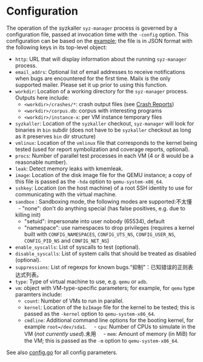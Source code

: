 # Configuration

The operation of the syzkaller `syz-manager` process is governed by a configuration file, passed at
invocation time with the `-config` option.  This configuration can be based on the
[example](/syz-manager/mgrconfig/testdata/qemu.cfg); the file is in JSON format with the
following keys in its top-level object:

 - `http`: URL that will display information about the running `syz-manager` process.
 - `email_addrs`: Optional list of email addresses to receive notifications when bugs are encountered for the first time.
   Mailx is the only supported mailer. Please set it up prior to using this function.
 - `workdir`: Location of a working directory for the `syz-manager` process. Outputs here include:
     - `<workdir>/crashes/*`: crash output files (see [Crash Reports](#crash-reports))
     - `<workdir>/corpus.db`: corpus with interesting programs
     - `<workdir>/instance-x`: per VM instance temporary files
 - `syzkaller`: Location of the `syzkaller` checkout, `syz-manager` will look
   for binaries in `bin` subdir (does not have to be `syzkaller` checkout as
   long as it preserves `bin` dir structure)
 - `vmlinux`: Location of the `vmlinux` file that corresponds to the kernel being tested
   (used for report symbolization and coverage reports, optional).
 - `procs`: Number of parallel test processes in each VM (4 or 8 would be a reasonable number).
 - `leak`: Detect memory leaks with kmemleak.
 - `image`: Location of the disk image file for the QEMU instance; a copy of this file is passed as the
   `-hda` option to `qemu-system-x86_64`.
 - `sshkey`: Location (on the host machine) of a root SSH identity to use for communicating with
   the virtual machine.
 - `sandbox` : Sandboxing mode, the following modes are supported:不太懂
     - "none": don't do anything special (has false positives, e.g. due to killing init)
     - "setuid": impersonate into user nobody (65534), default
     - "namespace": use namespaces to drop privileges
       (requires a kernel built with `CONFIG_NAMESPACES`, `CONFIG_UTS_NS`,
       `CONFIG_USER_NS`, `CONFIG_PID_NS` and `CONFIG_NET_NS`)
 - `enable_syscalls`: List of syscalls to test (optional).
 - `disable_syscalls`: List of system calls that should be treated as disabled (optional).
 - `suppressions`: List of regexps for known bugs.“抑制”：已知错误的正则表达式列表。
 - `type`: Type of virtual machine to use, e.g. `qemu` or `adb`.
 - `vm`: object with VM-type-specific parameters; for example, for `qemu` type paramters include:
     - `count`: Number of VMs to run in parallel.
     - `kernel`: Location of the `bzImage` file for the kernel to be tested;
       this is passed as the `-kernel` option to `qemu-system-x86_64`.
     - `cmdline`: Additional command line options for the booting kernel, for example `root=/dev/sda1`.
     - `cpu`: Number of CPUs to simulate in the VM (*not currently used*).未用
     - `mem`: Amount of memory (in MiB) for the VM; this is passed as the `-m` option to `qemu-system-x86_64`.

See also [config.go](/syz-manager/mgrconfig/mgrconfig.go) for all config parameters.
